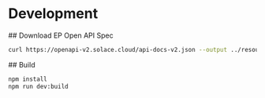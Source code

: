 # Development

## Download EP Open API Spec

```bash
curl https://openapi-v2.solace.cloud/api-docs-v2.json --output ../resources/ep-openapi-spec.json
```


## Build

````bash
npm install
npm run dev:build
````
